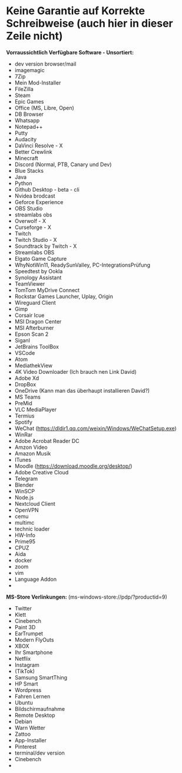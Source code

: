 # Keine Garantie auf Korrekte Schreibweise (auch hier in dieser Zeile nicht) 

**Vorraussichtlich Verfügbare Software - Unsortiert:**

 - dev version browser/mail
 - imagemagic
 - 7Zip
 - Mein Mod-Installer
 - FileZilla
 - Steam
 - Epic Games
 - Office (MS, Libre, Open)
 - DB Browser
 - Whatsapp
 - Notepad++
 - Putty
 - Audacity
 - DaVinci Resolve - X
 - Better Crewlink
 - Minecraft
 - Discord (Normal, PTB, Canary und Dev)
 - Blue Stacks
 - Java
 - Python
 - Github Desktop - beta - cli
 - Nvidea brodcast
 - Geforce Experience
 - OBS Studio
 - streamlabs obs
 - Overwolf - X
 - Curseforge - X
 - Twitch
 - Twitch Studio - X
 - Soundtrack by Twitch - X
 - Streamlabs OBS
 - Elgato Game Capture
 - WhyNotWin11, ReadySunValley, PC-IntegrationsPrüfung
 - Speedtest by Ookla
 - Synology Assistant
 - TeamViewer
 - TomTom MyDrive Connect
 - Rockstar Games Launcher, Uplay, Origin
 - Wireguard Client
 - Gimp
 - Corsair Icue
 - MSI Dragon Center
 - MSI Afterburner
 - Epson Scan 2
 - Siganl
 - JetBrains ToolBox
 - VSCode
 - Atom
 - MediathekView
 - 4K Video Downloader (Ich brauch nen Link David)
 - Adobe Xd
 - DropBox
 - OneDrive (Kann man das überhaupt installieren David?)
 - MS Teams
 - PreMid
 - VLC MediaPlayer
 - Termius
 - Spotify
 - WeChat (https://dldir1.qq.com/weixin/Windows/WeChatSetup.exe)
 - WinRar
 - Adobe Acrobat Reader DC
 - Amzon Video
 - Amazon Musik
 - ITunes
 - Moodle (https://download.moodle.org/desktop/)
 - Adobe Creative Cloud
 - Telegram
 - Blender
 - WinSCP
 - Node.js
 - Nextcloud Client
 - OpenVPN
 - cemu
 - multimc
 - technic loader
 - HW-Info
 - Prime95
 - CPUZ
 - Aida
 - docker
 - zoom
 - vim
 - Language Addon
 - 
 
 **MS-Store Verlinkungen:** (ms-windows-store://pdp/?productid=9)
 - Twitter
 - Klett
 - Cinebench
 - Paint 3D
 - EarTrumpet
 - Modern FlyOuts
 - XBOX
 - Ihr Smartphone
 - Netflix
 - Instagram
 - (TikTok)
 - Samsung SmartThing
 - HP Smart
 - Wordpress
 - Fahren Lernen
 - Ubuntu
 - Bildschirmaufnahme
 - Remote Desktop
 - Debian
 - Warn Wetter
 - Zattoo
 - App-Installer
 - Pinterest
 - terminal/dev version
 - Cinebench
 - 
